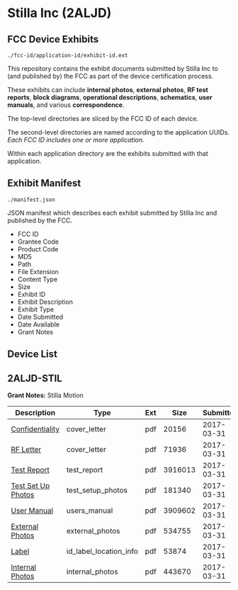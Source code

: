 # Stilla Inc (2ALJD)
## FCC Device Exhibits

```
./fcc-id/application-id/exhibit-id.ext
```

This repository contains the exhibit documents submitted by Stilla Inc to (and published by) the FCC as part of the device certification process.

These exhibits can include **internal photos**, **external photos**, **RF test reports**, **block diagrams**, **operational descriptions**, **schematics**, **user manuals**, and various **correspondence**.

The top-level directories are sliced by the FCC ID of each device.

The second-level directories are named according to the application UUIDs. *Each FCC ID includes one or more application.*

Within each application directory are the exhibits submitted with that application. 

## Exhibit Manifest

```
./manifest.json
```

JSON manifest which describes each exhibit submitted by Stilla Inc and published by the FCC.

- FCC ID
- Grantee Code
- Product Code
- MD5
- Path
- File Extension
- Content Type
- Size
- Exhibit ID
- Exhibit Description
- Exhibit Type
- Date Submitted
- Date Available
- Grant Notes

## Device List
## 2ALJD-STIL
**Grant Notes:** Stilla Motion

| Description | Type | Ext | Size | Submitted | Available |
| ----------- | ---- | --- | ---- | --------- | --------- |
| [Confidentiality](2ALJD-STIL/40b8158b48d346490d909f322fd862ab/3341447.pdf) | cover_letter | pdf | 20156 | 2017-03-31 | 2017-03-31 |
| [RF Letter](2ALJD-STIL/40b8158b48d346490d909f322fd862ab/3341448.pdf) | cover_letter | pdf | 71936 | 2017-03-31 | 2017-03-31 |
| [Test Report](2ALJD-STIL/40b8158b48d346490d909f322fd862ab/3341455.pdf) | test_report | pdf | 3916013 | 2017-03-31 | 2017-03-31 |
| [Test Set Up Photos](2ALJD-STIL/40b8158b48d346490d909f322fd862ab/3341454.pdf) | test_setup_photos | pdf | 181340 | 2017-03-31 | 2017-03-31 |
| [User Manual](2ALJD-STIL/40b8158b48d346490d909f322fd862ab/3341456.pdf) | users_manual | pdf | 3909602 | 2017-03-31 | 2017-03-31 |
| [External Photos](2ALJD-STIL/40b8158b48d346490d909f322fd862ab/3341449.pdf) | external_photos | pdf | 534755 | 2017-03-31 | 2017-03-31 |
| [Label](2ALJD-STIL/40b8158b48d346490d909f322fd862ab/3341451.pdf) | id_label_location_info | pdf | 53874 | 2017-03-31 | 2017-03-31 |
| [Internal Photos](2ALJD-STIL/40b8158b48d346490d909f322fd862ab/3341450.pdf) | internal_photos | pdf | 443670 | 2017-03-31 | 2017-03-31 |
